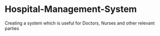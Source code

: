 # Hospital-Management-System
Creating a system which is useful for Doctors, Nurses and other relevant parties
